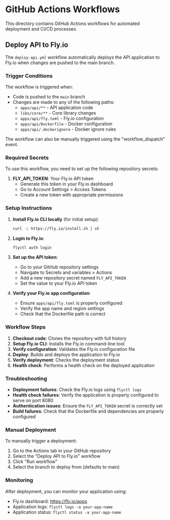 # GitHub Actions Workflows

This directory contains GitHub Actions workflows for automated deployment and CI/CD processes.

## Deploy API to Fly.io

The `deploy-api.yml` workflow automatically deploys the API application to Fly.io when changes are pushed to the main branch.

### Trigger Conditions

The workflow is triggered when:

- Code is pushed to the `main` branch
- Changes are made to any of the following paths:
  - `apps/api/**` - API application code
  - `libs/core/**` - Core library changes
  - `apps/api/fly.toml` - Fly.io configuration
  - `apps/api/Dockerfile` - Docker configuration
  - `apps/api/.dockerignore` - Docker ignore rules

The workflow can also be manually triggered using the "workflow_dispatch" event.

### Required Secrets

To use this workflow, you need to set up the following repository secrets:

1. **FLY_API_TOKEN**: Your Fly.io API token
   - Generate this token in your Fly.io dashboard
   - Go to Account Settings > Access Tokens
   - Create a new token with appropriate permissions

### Setup Instructions

1. **Install Fly.io CLI locally** (for initial setup):

   ```bash
   curl -L https://fly.io/install.sh | sh
   ```

2. **Login to Fly.io**:

   ```bash
   flyctl auth login
   ```

3. **Set up the API token**:
   - Go to your GitHub repository settings
   - Navigate to Secrets and variables > Actions
   - Add a new repository secret named `FLY_API_TOKEN`
   - Set the value to your Fly.io API token

4. **Verify your Fly.io app configuration**:
   - Ensure `apps/api/fly.toml` is properly configured
   - Verify the app name and region settings
   - Check that the Dockerfile path is correct

### Workflow Steps

1. **Checkout code**: Clones the repository with full history
2. **Setup Fly.io CLI**: Installs the Fly.io command-line tool
3. **Verify configuration**: Validates the Fly.io configuration file
4. **Deploy**: Builds and deploys the application to Fly.io
5. **Verify deployment**: Checks the deployment status
6. **Health check**: Performs a health check on the deployed application

### Troubleshooting

- **Deployment failures**: Check the Fly.io logs using `flyctl logs`
- **Health check failures**: Verify the application is properly configured to serve on port 8080
- **Authentication issues**: Ensure the `FLY_API_TOKEN` secret is correctly set
- **Build failures**: Check that the Dockerfile and dependencies are properly configured

### Manual Deployment

To manually trigger a deployment:

1. Go to the Actions tab in your GitHub repository
2. Select the "Deploy API to Fly.io" workflow
3. Click "Run workflow"
4. Select the branch to deploy from (defaults to main)

### Monitoring

After deployment, you can monitor your application using:

- Fly.io dashboard: https://fly.io/apps
- Application logs: `flyctl logs -a your-app-name`
- Application status: `flyctl status -a your-app-name`
